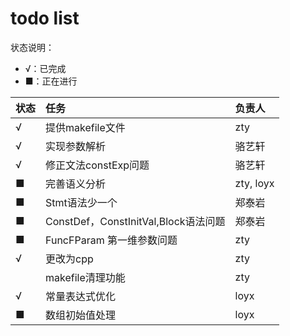 # todo list
状态说明：
+ √：已完成
+ ■：正在进行

|状态| 任务 | 负责人 | 
|:-----|:-----|:-----|
|√| 提供makefile文件 | zty | 
|√| 实现参数解析 | 骆艺轩 | 
|√| 修正文法constExp问题| 骆艺轩 |
|■| 完善语义分析 | zty, loyx| 
|■| Stmt语法少一个|郑泰岩| 
|■| ConstDef，ConstInitVal,Block语法问题|郑泰岩| 
|■| FuncFParam 第一维参数问题| zty|
|√| 更改为cpp | zty|
| | makefile清理功能|zty|
|√|常量表达式优化|loyx|
|■|数组初始值处理|loyx|

